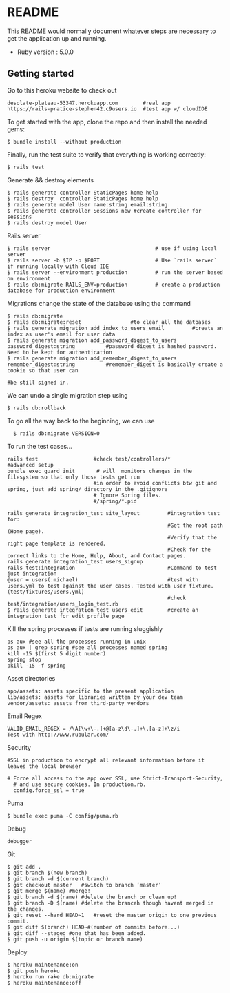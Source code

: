 # README

This README would normally document whatever steps are necessary to get the
application up and running.

* Ruby version : 5.0.0


## Getting started

Go to this heroku website to check out
```
desolate-plateau-53347.herokuapp.com        #real app
https://rails-pratice-stephen42.c9users.io  #test app w/ cloudIDE
```
To get started with the app, clone the repo and then install the needed gems:

```
$ bundle install --without production
```
Finally, run the test suite to verify that everything is working correctly:

```
$ rails test
```

Generate && destroy elements
```
$ rails generate controller StaticPages home help
$ rails destroy  controller StaticPages home help
$ rails generate model User name:string email:string
$ rails generate controller Sessions new #create controller for sessions
$ rails destroy model User

```
Rails server
```
$ rails server                                  # use if using local server
$ rails server -b $IP -p $PORT                  # Use `rails server` if running locally with Cloud IDE
$ rails server --environment production         # run the server based on environment
$ rails db:migrate RAILS_ENV=production         # create a production database for production environment
```

Migrations change the state of the database using the command
```
$ rails db:migrate
$ rails db:migrate:reset                #to clear all the datbases
$ rails generate migration add_index_to_users_email         #create an index as user's email for user data
$ rails generate migration add_password_digest_to_users password_digest:string          #password_digest is hashed password. Need to be kept for authentication
$ rails generate migration add_remember_digest_to_users remember_digest:string          #remember_digest is basically create a cookie so that user can
                                                                                        #be still signed in.
```
We can undo a single migration step using
```
$ rails db:rollback
```
To go all the way back to the beginning, we can use
```
  $ rails db:migrate VERSION=0
```

To run the test cases...
```
rails test                  #check test/controllers/*
#advanced setup
bundle exec guard init       # will  monitors changes in the filesystem so that only those tests get run
                            #in order to avoid conflicts btw git and spring, just add spring/ directory in the .gitignore
                            # Ignore Spring files.
                            #/spring/*.pid

rails generate integration_test site_layout         #integration test for:
                                                    #Get the root path (Home page).
                                                    #Verify that the right page template is rendered.
                                                    #Check for the correct links to the Home, Help, About, and Contact pages.
rails generate integration_test users_signup
rails test:integration                              #Command to test just integration
@user = users(:michael)                             #test with users.yml to test against the user cases. Tested with user fixture. (test/fixtures/users.yml)
                                                    #check test/integration/users_login_test.rb
$ rails generate integration_test users_edit        #create an integration test for edit profile page
``` 
Kill the spring processes if tests are running sluggishly

```
ps aux #see all the processes running in unix
ps aux | grep spring #see all processes named spring
kill -15 $(first 5 digit number)
spring stop
pkill -15 -f spring
```
Asset directories
```
app/assets: assets specific to the present application
lib/assets: assets for libraries written by your dev team
vendor/assets: assets from third-party vendors
```
Email Regex
```
VALID_EMAIL_REGEX = /\A[\w+\-.]+@[a-z\d\-.]+\.[a-z]+\z/i
Test with http://www.rubular.com/
```
Security
```
#SSL in production to encrypt all relevant information before it leaves the local browser

# Force all access to the app over SSL, use Strict-Transport-Security,
  # and use secure cookies. In production.rb.
  config.force_ssl = true

```

Puma
```
$ bundle exec puma -C config/puma.rb
```

Debug
```
debugger
```

Git
```
$ git add .
$ git branch $(new branch)
$ git branch -d $(current branch)
$ git checkout master 	#switch to branch ‘master’
$ git merge $(name)	#merge!
$ git branch -d $(name)	#delete the branch or clean up!
$ git branch -D $(name)	#delete the branceh though havent merged in the changes.
$ git reset --hard HEAD~1	#reset the master origin to one previous commit.
$ git diff $(branch) HEAD~#(number of commits before...)
$ git diff --staged #one that has been added.
$ git push -u origin $(topic or branch name)
```

Deploy
```
$ heroku maintenance:on
$ git push heroku
$ heroku run rake db:migrate
$ heroku maintenance:off

```
